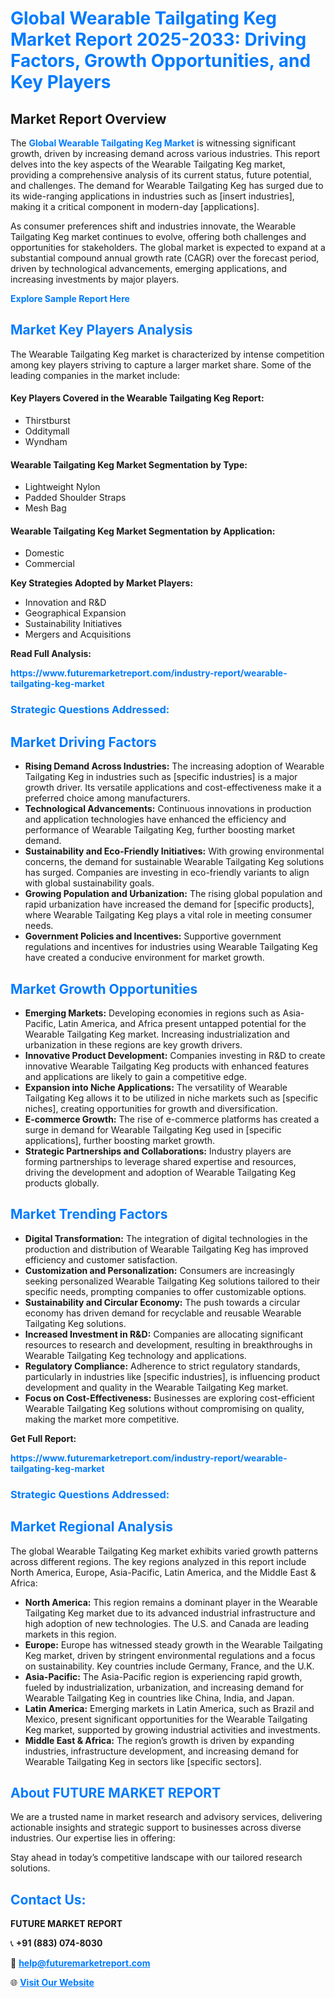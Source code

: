 <h1 style="color: #007BFF;">Global Wearable Tailgating Keg Market Report 2025-2033: Driving Factors, Growth Opportunities, and Key Players</h1>

<section id="overview">
<h2>Market Report Overview</h2>
<p>The <a href="https://www.futuremarketreport.com/industry-report/wearable-tailgating-keg-market" style="color: #007BFF; text-decoration: none;"><strong>Global Wearable Tailgating Keg Market</strong></a> is witnessing significant growth, driven by increasing demand across various industries. This report delves into the key aspects of the Wearable Tailgating Keg market, providing a comprehensive analysis of its current status, future potential, and challenges. The demand for Wearable Tailgating Keg has surged due to its wide-ranging applications in industries such as [insert industries], making it a critical component in modern-day [applications].</p>
<p>As consumer preferences shift and industries innovate, the Wearable Tailgating Keg market continues to evolve, offering both challenges and opportunities for stakeholders. The global market is expected to expand at a substantial compound annual growth rate (CAGR) over the forecast period, driven by technological advancements, emerging applications, and increasing investments by major players.</p>
</section>

<section id="overview">
<p><a href="https://www.futuremarketreport.com/request-sample/reportId=57238" style="color: #007BFF; text-decoration: none;"><strong>Explore Sample Report Here</strong></a></p>
</section>

<section id="key-players">
<h2 style="color: #007BFF;">Market Key Players Analysis</h2>
<p>The Wearable Tailgating Keg market is characterized by intense competition among key players striving to capture a larger market share. Some of the leading companies in the market include:</p>
<h4>Key Players Covered in the Wearable Tailgating Keg Report:</h4>
<ul><li>Thirstburst</li><li>Odditymall</li><li>Wyndham</li></ul>
<h4>Wearable Tailgating Keg Market Segmentation by Type:</h4>
<ul><li>Lightweight Nylon</li><li>Padded Shoulder Straps</li><li>Mesh Bag</li></ul>

<h4>Wearable Tailgating Keg Market Segmentation by Application:</h4>
<ul><li>Domestic</li><li>Commercial</li></ul>
<p><strong>Key Strategies Adopted by Market Players:</strong></p>
<ul>
<li>Innovation and R&D</li>
<li>Geographical Expansion</li>
<li>Sustainability Initiatives</li>
<li>Mergers and Acquisitions</li>
</ul>
</section>

<section>
<p><strong>Read Full Analysis: </strong></p><a href="https://www.futuremarketreport.com/industry-report/wearable-tailgating-keg-market" style="color: #007BFF; text-decoration: none;"><strong>https://www.futuremarketreport.com/industry-report/wearable-tailgating-keg-market</strong></a>
<h3 style="color: #007BFF;">Strategic Questions Addressed:</h3>
</section>

<section id="driving-factors">
<h2 style="color: #007BFF;">Market Driving Factors</h2>
<ul>
<li><strong>Rising Demand Across Industries:</strong> The increasing adoption of Wearable Tailgating Keg in industries such as [specific industries] is a major growth driver. Its versatile applications and cost-effectiveness make it a preferred choice among manufacturers.</li>
<li><strong>Technological Advancements:</strong> Continuous innovations in production and application technologies have enhanced the efficiency and performance of Wearable Tailgating Keg, further boosting market demand.</li>
<li><strong>Sustainability and Eco-Friendly Initiatives:</strong> With growing environmental concerns, the demand for sustainable Wearable Tailgating Keg solutions has surged. Companies are investing in eco-friendly variants to align with global sustainability goals.</li>
<li><strong>Growing Population and Urbanization:</strong> The rising global population and rapid urbanization have increased the demand for [specific products], where Wearable Tailgating Keg plays a vital role in meeting consumer needs.</li>
<li><strong>Government Policies and Incentives:</strong> Supportive government regulations and incentives for industries using Wearable Tailgating Keg have created a conducive environment for market growth.</li>
</ul>
</section>

<section id="growth-opportunities">
<h2 style="color: #007BFF;">Market Growth Opportunities</h2>
<ul>
<li><strong>Emerging Markets:</strong> Developing economies in regions such as Asia-Pacific, Latin America, and Africa present untapped potential for the Wearable Tailgating Keg market. Increasing industrialization and urbanization in these regions are key growth drivers.</li>
<li><strong>Innovative Product Development:</strong> Companies investing in R&D to create innovative Wearable Tailgating Keg products with enhanced features and applications are likely to gain a competitive edge.</li>
<li><strong>Expansion into Niche Applications:</strong> The versatility of Wearable Tailgating Keg allows it to be utilized in niche markets such as [specific niches], creating opportunities for growth and diversification.</li>
<li><strong>E-commerce Growth:</strong> The rise of e-commerce platforms has created a surge in demand for Wearable Tailgating Keg used in [specific applications], further boosting market growth.</li>
<li><strong>Strategic Partnerships and Collaborations:</strong> Industry players are forming partnerships to leverage shared expertise and resources, driving the development and adoption of Wearable Tailgating Keg products globally.</li>
</ul>
</section>

<section id="trending-factors">
<h2 style="color: #007BFF;">Market Trending Factors</h2>
<ul>
<li><strong>Digital Transformation:</strong> The integration of digital technologies in the production and distribution of Wearable Tailgating Keg has improved efficiency and customer satisfaction.</li>
<li><strong>Customization and Personalization:</strong> Consumers are increasingly seeking personalized Wearable Tailgating Keg solutions tailored to their specific needs, prompting companies to offer customizable options.</li>
<li><strong>Sustainability and Circular Economy:</strong> The push towards a circular economy has driven demand for recyclable and reusable Wearable Tailgating Keg solutions.</li>
<li><strong>Increased Investment in R&D:</strong> Companies are allocating significant resources to research and development, resulting in breakthroughs in Wearable Tailgating Keg technology and applications.</li>
<li><strong>Regulatory Compliance:</strong> Adherence to strict regulatory standards, particularly in industries like [specific industries], is influencing product development and quality in the Wearable Tailgating Keg market.</li>
<li><strong>Focus on Cost-Effectiveness:</strong> Businesses are exploring cost-efficient Wearable Tailgating Keg solutions without compromising on quality, making the market more competitive.</li>
</ul>
</section>

<section>
<p><strong>Get Full Report: </strong></p><a href="https://www.futuremarketreport.com/industry-report/wearable-tailgating-keg-market" style="color: #007BFF; text-decoration: none;"><strong>https://www.futuremarketreport.com/industry-report/wearable-tailgating-keg-market</strong></a>
<h3 style="color: #007BFF;">Strategic Questions Addressed:</h3>
</section>


<section id="regional-analysis">
<h2 style="color: #007BFF;">Market Regional Analysis</h2>
<p>The global Wearable Tailgating Keg market exhibits varied growth patterns across different regions. The key regions analyzed in this report include North America, Europe, Asia-Pacific, Latin America, and the Middle East & Africa:</p>
<ul>
<li><strong>North America:</strong> This region remains a dominant player in the Wearable Tailgating Keg market due to its advanced industrial infrastructure and high adoption of new technologies. The U.S. and Canada are leading markets in this region.</li>
<li><strong>Europe:</strong> Europe has witnessed steady growth in the Wearable Tailgating Keg market, driven by stringent environmental regulations and a focus on sustainability. Key countries include Germany, France, and the U.K.</li>
<li><strong>Asia-Pacific:</strong> The Asia-Pacific region is experiencing rapid growth, fueled by industrialization, urbanization, and increasing demand for Wearable Tailgating Keg in countries like China, India, and Japan.</li>
<li><strong>Latin America:</strong> Emerging markets in Latin America, such as Brazil and Mexico, present significant opportunities for the Wearable Tailgating Keg market, supported by growing industrial activities and investments.</li>
<li><strong>Middle East & Africa:</strong> The region’s growth is driven by expanding industries, infrastructure development, and increasing demand for Wearable Tailgating Keg in sectors like [specific sectors].</li>
</ul>
</section>

<footer>
<h2 style="color: #007BFF;">About FUTURE MARKET REPORT</h2>
<p>We are a trusted name in market research and advisory services, delivering actionable insights and strategic support to businesses across diverse industries. Our expertise lies in offering:</p>

<p>Stay ahead in today’s competitive landscape with our tailored research solutions.</p>

<h2 style="color: #007BFF;">Contact Us:</h2>
<p><strong>FUTURE MARKET REPORT</strong></p>
<p>📞 <strong>+91 (883) 074-8030</strong></p>
<p>📧 <strong><a href="mailto:help@futuremarketreport.com" style="color: #007BFF;">help@futuremarketreport.com</a></strong></p>
<p>🌐 <strong><a href="https://www.futuremarketreport.com/" style="color: #007BFF;">Visit Our Website</a></strong></p>
</footer>